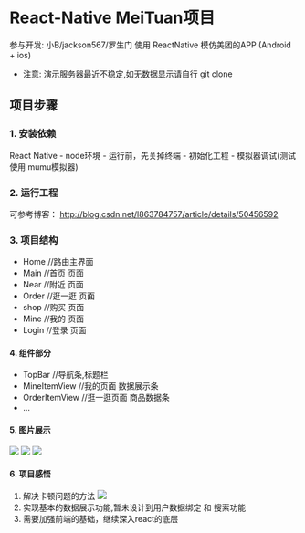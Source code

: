 # React-Native  MeiTuan项目
参与开发:  小B/jackson567/罗生门
使用 ReactNative 模仿美团的APP (Android + ios)
* 注意: 演示服务器最近不稳定,如无数据显示请自行 git clone
## 项目步骤
### 1. 安装依赖
React Native
	- node环境
	- 运行前，先关掉终端
	- 初始化工程
	- 模拟器调试(测试使用 mumu模拟器)
### 2. 运行工程
可参考博客： http://blog.csdn.net/l863784757/article/details/50456592
### 3. 项目结构
+ Home		//路由主界面
+ Main		//首页  页面
+ Near		//附近  页面
+ Order		//逛一逛  页面
+ shop		//购买  页面
+ Mine		//我的  页面
+ Login		//登录  页面
#### 4. 组件部分
+ TopBar	//导航条,标题栏
+ MineItemView		//我的页面  数据展示条 
+ OrderItemView		//逛一逛页面  商品数据条
+ ...
#### 5. 图片展示
![](http://i.imgur.com/ZiXJS8p.png)
![](http://i.imgur.com/KZuuFlK.png)
![](http://i.imgur.com/4UcbY15.png)
#### 6. 项目感悟
1. 解决卡顿问题的方法
![](http://i.imgur.com/rdw1okP.png)
2. 实现基本的数据展示功能,暂未设计到用户数据绑定 和 搜索功能
3. 需要加强前端的基础，继续深入react的底层











